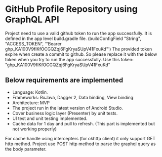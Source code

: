 # GitHub Profile Repository using GraphQL API

Project need to use a valid github token to run the app successfully. It is defined in the app level build.gradle file.
(buildConfigField "String", "ACCESS_TOKEN", '"Bearer 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"')
The provided token expire when create a commit to github. So please replace it with the below token when you try to run the app successfully.
Use this token: "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"

## Below requirements are implemented
- Language: Kotlin.
- Frameworks: RxJava, Dagger 2, Data binding, View binding
- Architecture: MVP
- The project run in the latest version of Android Studio.
- Cover business logic layer (Presenter) by unit tests.
- UI test and unit testing implemented.
- Cache data for 1 day and pull to refresh. (This part is implemented but not working properly)

For cache handle using intercepters (for okhttp client) it only support GET http method. Project use POST http method to parse the graphql query as the body parameter.

